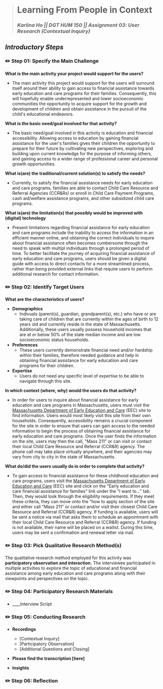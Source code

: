 > # Learning From People in Context
> ### _Karlina Ho || DGT HUM 150 || Assignment 03: User Research (Contextual Inquiry)_

## *Introductory Steps* 
### ✏️ Step 01: Specify the Main Challenge 
**What is the main activity your project would support for the users?**
* The main activity this project would support for the users will surround itself around their ability to gain access to financial assistance towards early education and care programs for their families. Consequently, this will hopefully enable underrepresented and lower socioeconomic communities the opportunity to acquire support for the growth and development of children and obtain assistance in the pursuit of the child's educational endeavors.    

**What is the basic need/goal involved for that activity?**
* The basic need/goal involved in this activity is education and financial accessibility. Allowing access to education by gaining financial assistance for the user's families gives their children the opportunity to prepare for their future by cultivating new perspectives, exploring and building upon current knowledge for the purpose of informing others, and gaining access to a wider range of professional career and personal growth opportunities. 

**What is(are) the traditional/current solution(s) to satisfy the needs?**
* Currently, to satisfy the financial assistance needs for early education and care programs, families are able to contact Child Care Resource and Referral Agencies (CCR&Rs) or enroll in Child Care Payment Programs, cash aid/welfare assistance programs, and other subsidized child care programs. 

**What is(are) the limitation(s) that possibly would be improved with (digital) technology**
* Present limitations regarding financial assistance for early education and care programs include the inability to access the information in an efficient manner online, and obtaining the correct individuals to inquire about financial assistance often becomes cumbersome through the need to speak with multipl individuals through a prolonged period of time. To better facilitate the journey of acquiring financial assistance of early education and care programs, users should be given a digital guide with access to direct contacts for a more streamlined process, rather than being provided external links that require users to perform additional research for contact information.  

### ✏️ Step 02: Identify Target Users
**What are the characteristics of users?** 
* **Demographics** 
    * Indivuals (parent(s), guardian, grandparent(s), etc.) who have or are taking care of children that are currently within the ages of birth to 12 years old and currently reside in the state of Massachusetts. Additionally, these users usually possess household incomes that are at or below 50% of the state median income and are low socioeconomic status households.   
* **Preferences** 
    * These users currently demonstrate financial need and/or hardship within their families, therefore needed guidance and help in obtaining financial assistance for early educatiion and care programs for their children. 
* **Expertise** 
    * Users do not need any specific level of expertise to be able to navigate through this site. 

**In which context (where, why) would the users do that activity?** 
* In order for users to inquire about financial assistance for early education and care programs in Massachusetts, users must visit the [Massachusetts Department of Early Education and Care](https://www.mass.gov/orgs/department-of-early-education-and-care) (EEC) site to find information. Users would most likely visit this site from their own households. Consequently, accessibility remains a crucial component for the site in order to ensure that users can gain access to the needed information to begin the process of obtaining financial assistance for early education and care programs. Once the user finds the information on the site, users may then the call, "Mass 211" or can visit or contact their local Child Care Resource and Referral (CCR&R) agency. The phone call may take place virtually anywhere, and their agencies may vary from city to city in the state of Massachusetts. 

**What do/did the users usually do in order to complete that activity?** 
* To gain access to financial assistance for these childhood education and care programs, users visit the [Massachusetts Department of Early Education and Care](https://www.mass.gov/orgs/department-of-early-education-and-care) (EEC) site and click on the "Early education and care financial assistance for families" link under the "I want to..." tab. Then, they would look through the eligibility requirements. If they meet these criteria, they can move onto the "how to apply section of the site and either call "Mass 211" or contact and/or visit their closest Child Care Resource and Referral (CCR&R) agency. If funding is available, users will be sent a notice via mail that asks them to schedule an appointment with their local Child Care Resource and Referral (CCR&R) agency. If funding is not available, their name will be placed on a wailist. During this time, users may be sent a confirmation and renewal letter via mail. 

### ✏️ Step 03: Pick Qualitative Research Method(s)
The qualitative research method employed for this activity was **participatory observation and interaction.** The interviewee participated in multiple activities to explore the topic of educational and financial assistance among early education and care programs along with their viewpoints and perspectives on the topic.

### ✏️ Step 04: Participatory Research Materials
* ____Interview Script 

### ✏️ Step 05: Conducting Research
* **Recordings** 
    * [Contextual Inquiry] 
    * [Participatory Observation]
    * [Additional Questions and Closing]

* **Please find the transcription [here]**
* **Insights**

### ✏️ Step 06: Reflection
